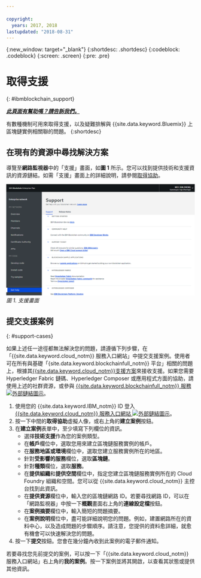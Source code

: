```yaml
---

copyright:
  years: 2017, 2018
lastupdated: "2018-08-31"
---
```


{:new_window: target="_blank"}
{:shortdesc: .shortdesc}
{:codeblock: .codeblock}
{:screen: .screen}
{:pre: .pre}


# 取得支援
{: #ibmblockchain_support}


***[此頁面有幫助嗎？請告訴我們。](https://www.surveygizmo.com/s3/4501493/IBM-Blockchain-Documentation)***


有數種機制可用來取得支援，以及疑難排解與 {{site.data.keyword.Bluemix}} 上區塊鏈實例相關聯的問題。
{:shortdesc}


## 在現有的資源中尋找解決方案

導覽至**網路監視器**中的「支援」畫面，如**圖 1** 所示。您可以找到提供技術和支援資訊的資源鏈結。如需「支援」畫面上的詳細說明，請參閱[取得協助](v10_dashboard.html#support)。

![支援畫面](images/support.png "支援畫面")
*圖 1. 支援畫面*


## 提交支援案例
{: #support-cases}

如果上述任一途徑都無法解決您的問題，請遵循下列步驟，在「{{site.data.keyword.cloud_notm}} 服務入口網站」中提交支援案例。使用者可在所有與基礎「{site.data.keyword.blockchainfull_notm}} 平台」相關的問題上，根據其[{{site.data.keyword.cloud_notm}}支援方案](https://console.bluemix.net/docs/get-support/index.html#support-plans)來接收支援。如果您需要 Hyperledger Fabric 鏈碼、Hyperledger Composer 或應用程式方面的協助，請使用上述的社群資源，或參與 [{{site.data.keyword.blockchainfull_notm}} 服務 ![外部鏈結圖示](images/external_link.svg "外部鏈結圖示")](https://www.ibm.com/blockchain/services)。

1. 使用您的 {{site.data.keyword.IBM_notm}} ID 登入 [{{site.data.keyword.cloud_notm}} 服務入口網站 ![外部鏈結圖示](images/external_link.svg "外部鏈結圖示")](https://ibm.biz/ibmcloudsupport)。
2. 按一下中間的**取得協助**虛擬人像，或右上角的**建立案例**按鈕。
3. 在**建立案例**表單中，至少填寫下列欄位的資訊。  
    - 選擇**技術支援**作為您的案例類型。
    - 在**帳戶**欄位中，選取您用來建立區塊鏈服務實例的帳戶。
    - 在**服務地區或環境**欄位中，選取您建立服務實例所在的地區。
    - 針對**受影響的服務**欄位，選取**區塊鏈**。
    - 針對**種類**欄位，選取**服務**。
    - 在**提供組織**和**提供空間**欄位中，指定您建立區塊鏈服務實例所在的 Cloud Foundry 組織和空間。您可以從 {{site.data.keyword.cloud_notm}} 主控台找到此資訊。
    - 在**提供資源**欄位中，輸入您的區塊鏈網路 ID。若要尋找網路 ID，可以在「網路監視器」中按一下**概觀**畫面右上角的**連線設定檔**按鈕。
    - 在**案例摘要**欄位中，輸入簡短的問題摘要。
    - 在**案例說明**欄位中，盡可能詳細說明您的問題。例如，建置網路所在的資料中心，以及造成問題的步驟順序。請注意，您提供的資料愈詳細，就愈有機會可以快速解決您的問題。
4. 按一下**提交**按鈕。您會在幾分鐘內收到此案例的電子郵件通知。


若要尋找您先前提交的案例，可以按一下「{{site.data.keyword.cloud_notm}} 服務入口網站」右上角的**我的案例**。按一下案例並將其開啟，以查看其狀態或提供其他資訊。
